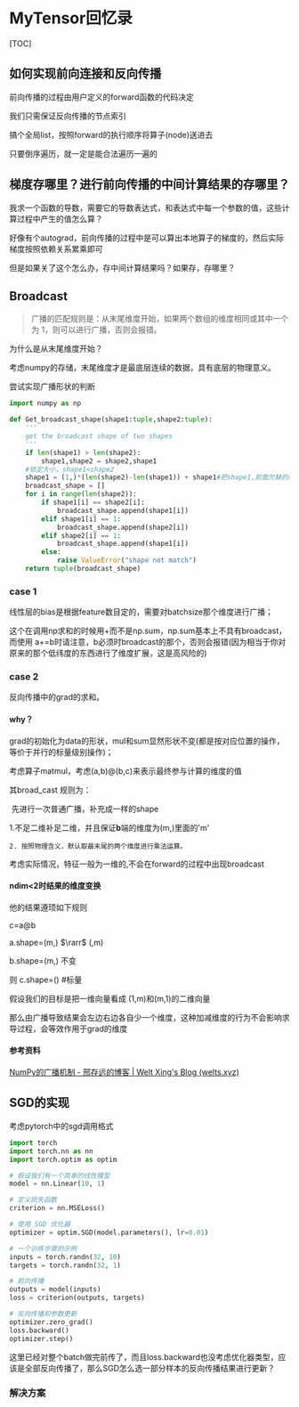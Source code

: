 # MyTensor回忆录

[TOC]

## 如何实现前向连接和反向传播

前向传播的过程由用户定义的forward函数的代码决定

我们只需保证反向传播的节点索引

搞个全局list，按照forward的执行顺序将算子(node)送进去

只要倒序遍历，就一定是能合法遍历一遍的

## 梯度存哪里？进行前向传播的中间计算结果的存哪里？

我求一个函数的导数，需要它的导数表达式，和表达式中每一个参数的值，这些计算过程中产生的值怎么算？

好像有个autograd，前向传播的过程中是可以算出本地算子的梯度的，然后实际梯度按照依赖关系累乘即可

但是如果关了这个怎么办，存中间计算结果吗？如果存，存哪里？

## Broadcast

> 广播的匹配规则是：从末尾维度开始，如果两个数组的维度相同或其中一个为 1，则可以进行广播，否则会报错。

为什么是从末尾维度开始？

考虑numpy的存储，末尾维度才是最底层连续的数据，具有底层的物理意义。

尝试实现广播形状的判断

```python
import numpy as np

def Get_broadcast_shape(shape1:tuple,shape2:tuple):
    '''
    get the broadcast shape of two shapes
    '''
    if len(shape1) > len(shape2):
        shape1,shape2 = shape2,shape1
    #锁定大小，shape1<shape2
    shape1 = (1,)*(len(shape2)-len(shape1)) + shape1#把shape1,前面欠缺的维度补齐
    broadcast_shape = []
    for i in range(len(shape2)):
        if shape1[i] == shape2[i]:
            broadcast_shape.append(shape1[i])
        elif shape1[i] == 1:
            broadcast_shape.append(shape2[i])
        elif shape2[i] == 1:
            broadcast_shape.append(shape1[i])
        else:
            raise ValueError("shape not match")
    return tuple(broadcast_shape)
```



### case 1

线性层的bias是根据feature数目定的，需要对batchsize那个维度进行广播；

这个在调用np求和的时候用+而不是np.sum，np.sum基本上不具有broadcast，而使用 a+=b时请注意，b必须时broadcast的那个，否则会报错(因为相当于你对原来的那个低纬度的东西进行了维度扩展，这是高风险的)

### case 2

反向传播中的grad的求和。

#### why？

grad的初始化为data的形状，mul和sum显然形状不变(都是按对应位置的操作，等价于并行的标量级别操作)；

考虑算子matmul，考虑(a,b)@(b,c)来表示最终参与计算的维度的值

其broad_cast 规则为：

​	先进行一次普通广播，补充成一样的shape

​	1.不足二维补足二维，并且保证**b**端的维度为(m,)里面的'm'

	2. 按照物理含义，默认取最末尾的两个维度进行乘法运算。

考虑实际情况，特征一般为一维的,不会在forward的过程中出现broadcast

#### ndim<2时结果的维度变换

他的结果遵顼如下规则

c=a@b

a.shape=(m,)  $\rarr$ (,m)

b.shape=(m,) 不变

则 c.shape=()   #标量

假设我们的目标是把一维向量看成 (1,m)和(m,1)的二维向量

那么由广播导致结果会左边右边各自少一个维度，这种加减维度的行为不会影响求导过程，会等效作用于grad的维度

#### 参考资料

[NumPy的广播机制 - 邢存远的博客 | Welt Xing's Blog (welts.xyz)](https://welts.xyz/2022/04/26/broadcast/)

## SGD的实现

考虑pytorch中的sgd调用格式

```python
import torch
import torch.nn as nn
import torch.optim as optim

# 假设我们有一个简单的线性模型
model = nn.Linear(10, 1)

# 定义损失函数
criterion = nn.MSELoss()

# 使用 SGD 优化器
optimizer = optim.SGD(model.parameters(), lr=0.01)

# 一个训练步骤的示例
inputs = torch.randn(32, 10) 
targets = torch.randn(32, 1)  

# 前向传播
outputs = model(inputs)     
loss = criterion(outputs, targets)

# 反向传播和参数更新
optimizer.zero_grad()  
loss.backward()        
optimizer.step()      
```

这里已经对整个batch做完前传了，而且loss.backward也没考虑优化器类型，应该是全部反向传播了，那么SGD怎么选一部分样本的反向传播结果进行更新？



### 解决方案

